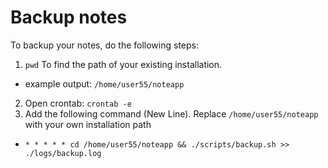 # Backup notes
To backup your notes, do the following steps:

1. `pwd` To find the path of your existing installation. 
  * example output: `/home/user55/noteapp`
2. Open crontab: `crontab -e`
3. Add the following command (New Line). Replace `/home/user55/noteapp` with your own installation path
  * `* * * * * cd /home/user55/noteapp && ./scripts/backup.sh >> ./logs/backup.log`
